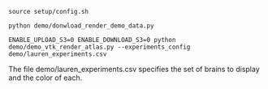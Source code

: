 `source setup/config.sh`

`python demo/donwload_render_demo_data.py`

`ENABLE_UPLOAD_S3=0 ENABLE_DOWNLOAD_S3=0 python demo/demo_vtk_render_atlas.py --experiments_config demo/lauren_experiments.csv` 

The file demo/lauren_experiments.csv specifies the set of brains to display and the color of each.


